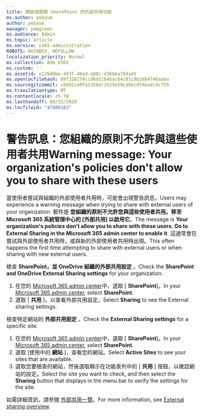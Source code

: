 ```yaml
---
title: 開啟或關閉 SharePoint 的外部共用功能
ms.author: pebaum
author: pebaum
manager: pamgreen
ms.audience: Admin
ms.topic: article
ms.service: o365-administration
ROBOTS: NOINDEX, NOFOLLOW
localization_priority: Normal
ms.collection: Adm_O365
ms.custom: ''
ms.assetid: e13940be-483f-46ed-a88c-d36bbaf04ad5
ms.openlocfilehash: 09f326274ccd6d5164bac64c81c9b2684748aaba
ms.sourcegitcommit: c6692ce0fa1358ec3529e59ca0ecdfdea4cdc759
ms.translationtype: MT
ms.contentlocale: zh-TW
ms.lasthandoff: 09/15/2020
ms.locfileid: "47800383"
---
```

# <a name="warning-message-your-organizations-policies-dont-allow-you-to-share-with-these-users"></a><span data-ttu-id="74f1a-102">警告訊息：您組織的原則不允許與這些使用者共用</span><span class="sxs-lookup"><span data-stu-id="74f1a-102">Warning message: Your organization's policies don't allow you to share with these users</span></span>

<span data-ttu-id="74f1a-103">當使用者嘗試與組織的外部使用者共用時，可能會出現警告訊息。</span><span class="sxs-lookup"><span data-stu-id="74f1a-103">Users may experience a warning message when trying to share with external users of your organization.</span></span> <span data-ttu-id="74f1a-104">郵件是 **您組織的原則不允許您與這些使用者共用。移至 Microsoft 365 系統管理中心的 [外部共用] 以啟用它**。</span><span class="sxs-lookup"><span data-stu-id="74f1a-104">The message is **Your organization's policies don't allow you to share with these users. Go to External Sharing in the Microsoft 365 admin center to enable it**.</span></span> <span data-ttu-id="74f1a-105">這通常會在嘗試與外部使用者共用時，或與新的外部使用者共用時出現。</span><span class="sxs-lookup"><span data-stu-id="74f1a-105">This often happens the first time attempting to share with external users or when sharing with new external users.</span></span>

<span data-ttu-id="74f1a-106">檢查 **SharePoint，並 OneDrive 組織的外部共用設定** 。</span><span class="sxs-lookup"><span data-stu-id="74f1a-106">Check the **SharePoint and OneDrive External Sharing settings** for your organization.</span></span>

1. <span data-ttu-id="74f1a-107">在您的 [Microsoft 365 admin center](https://admin.microsoft.com/AdminPortal/Home#/homepage">https://admin.microsoft.com/)中，選取 [ **SharePoint**]。</span><span class="sxs-lookup"><span data-stu-id="74f1a-107">In your [Microsoft 365 admin center](https://admin.microsoft.com/AdminPortal/Home#/homepage">https://admin.microsoft.com/), select **SharePoint**.</span></span>
3. <span data-ttu-id="74f1a-108">選取 [ **共用** ]，以查看外部共用設定。</span><span class="sxs-lookup"><span data-stu-id="74f1a-108">Select **Sharing** to see the External sharing settings.</span></span>

<span data-ttu-id="74f1a-109">檢查特定網站的 **外部共用設定** 。</span><span class="sxs-lookup"><span data-stu-id="74f1a-109">Check the **External Sharing settings** for a specific site.</span></span>

1. <span data-ttu-id="74f1a-110">在您的 [Microsoft 365 admin center](https://admin.microsoft.com/AdminPortal/Home#/homepage">https://admin.microsoft.com/)中，選取 [ **SharePoint**]。</span><span class="sxs-lookup"><span data-stu-id="74f1a-110">In your [Microsoft 365 admin center](https://admin.microsoft.com/AdminPortal/Home#/homepage">https://admin.microsoft.com/), select **SharePoint**.</span></span>
2. <span data-ttu-id="74f1a-111">選取 [使用中的 **網站** ]，查看您的網站。</span><span class="sxs-lookup"><span data-stu-id="74f1a-111">Select **Active Sites** to see your sites that are available.</span></span>
3. <span data-ttu-id="74f1a-112">選取您要檢查的網站，然後選取顯示在功能表列中的 [ **共用** ] 按鈕，以確認網站的設定。</span><span class="sxs-lookup"><span data-stu-id="74f1a-112">Select the site you want to check, and then select the **Sharing** button that displays in the menu bar to verify the settings for the site.</span></span>

<span data-ttu-id="74f1a-113">如需詳細資訊，請參閱 [外部共用一覽](https://docs.microsoft.com/sharepoint/external-sharing-overview)。</span><span class="sxs-lookup"><span data-stu-id="74f1a-113">For more information, see [External sharing overview](https://docs.microsoft.com/sharepoint/external-sharing-overview).</span></span>